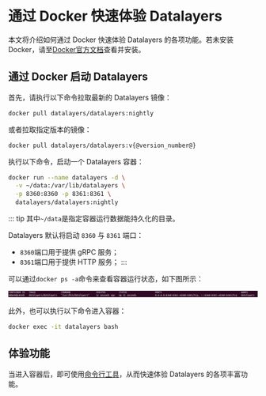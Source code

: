 # 通过 Docker 快速体验 Datalayers

本文将介绍如何通过 Docker 快速体验 Datalayers 的各项功能。若未安装 Docker，请至<a href="https://docs.docker.com/get-docker/" target="_blank">Docker官方文档</a>查看并安装。


## 通过 Docker 启动 Datalayers

首先，请执行以下命令拉取最新的 Datalayers 镜像：

``` bash
docker pull datalayers/datalayers:nightly
```

或者拉取指定版本的镜像：

``` bash
docker pull datalayers/datalayers:v{@version_number@}
```

执行以下命令，启动一个 Datalayers 容器：

``` bash
docker run --name datalayers -d \
  -v ~/data:/var/lib/datalayers \
  -p 8360:8360 -p 8361:8361 \
  datalayers/datalayers:nightly 
```

::: tip
其中`~/data`是指定容器运行数据能持久化的目录。

Datalayers 默认将启动 `8360` 与 `8361` 端口：
- `8360`端口用于提供 gRPC 服务；
- `8361`端口用于提供 HTTP 服务；
:::

可以通过`docker ps -a`命令来查看容器运行状态，如下图所示：

![docker container status](../assets/docker-container-status.png)


此外，也可以执行以下命令进入容器：

``` bash
docker exec -it datalayers bash
```

## 体验功能
当进入容器后，即可使用[命令行工具](./command-line-tool.md)，从而快速体验 Datalayers 的各项丰富功能。
